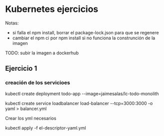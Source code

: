 # Kubernetes ejercicios

Notas:
- si falla el npm install, borrar el package-lock.json para que se regenere
- cambiar el npm ci por npm install si no funciona la construnción de la imagen

TODO: subir la imagen a dockerhub

## Ejercicio 1

### creación de los servicioes
kubectl create deployment todo-app --image=jaimesalas/lc-todo-monolith

kubectl create service loadbalancer load-balancer --tcp=3000:3000 -o yaml > balancer.yml

Crear los yml necesarios

kubectl apply -f el-descriptor-yaml.yml
